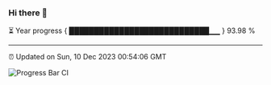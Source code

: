 ### Hi there 👋

⏳ Year progress { ████████████████████████████▁▁ } 93.98 %

---

⏰ Updated on Sun, 10 Dec 2023 00:54:06 GMT

![Progress Bar CI](https://github.com/liununu/liununu/workflows/Progress%20Bar%20CI/badge.svg)
